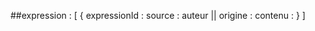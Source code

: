 ##expression : 
[
    {
        expressionId :
        source : auteur || origine :
        contenu :
    }
]